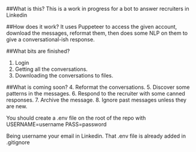 ##What is this?
This is a work in progress for a bot to answer recruiters in Linkedin

##How does it work?
It uses Puppeteer to access the given account, download the messages, reformat them, then does some NLP on 
them to give a conversational-ish response. 

##What bits are finished?
1. Login
2. Getting all the conversations. 
3. Downloading the conversations to files. 

##What is coming soon?
4. Reformat the conversations. 
5. Discover some patterns in the messages.
6. Respond to the recruiter with some canned responses. 
7. Archive the message. 
8. Ignore past messages unless they are new. 

You should create a .env file on the root of the repo with
USERNAME=username
PASS=password

Being username your email in Linkedin. 
That .env file is already added in .gitignore
